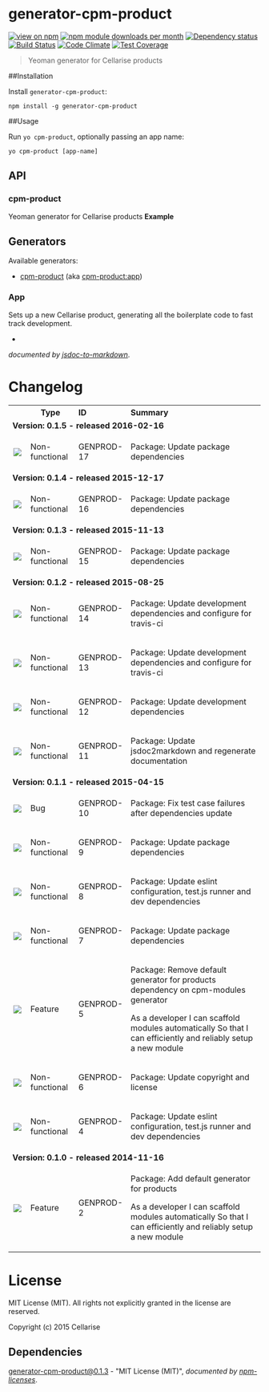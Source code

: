 # generator-cpm-product
[![view on npm](http://img.shields.io/npm/v/generator-cpm-product.svg?style=flat)](https://www.npmjs.org/package/generator-cpm-product)
[![npm module downloads per month](http://img.shields.io/npm/dm/generator-cpm-product.svg?style=flat)](https://www.npmjs.org/package/generator-cpm-product)
[![Dependency status](https://david-dm.org/Cellarise/generator-cpm-product.svg?style=flat)](https://david-dm.org/Cellarise/generator-cpm-product)
[![Build Status](https://travis-ci.org/Cellarise/generator-cpm-product.svg?branch=master)](https://travis-ci.org/Cellarise/generator-cpm-product)
[![Code
Climate](https://codeclimate.com/github/Cellarise/generator-cpm-product/badges/gpa.svg)](https://codeclimate.com/github/Cellarise/generator-cpm-product)
[![Test Coverage](https://codeclimate.com/github/Cellarise/generator-cpm-product/badges/coverage.svg)](https://codeclimate.com/github/Cellarise/generator-cpm-product/badges/coverage.svg)

> Yeoman generator for Cellarise products


##Installation

Install `generator-cpm-product`:
```
npm install -g generator-cpm-product
```


##Usage

Run `yo cpm-product`, optionally passing an app name:
```
yo cpm-product [app-name]
```



## API
<a name="module_cpm-product"></a>
### cpm-product
Yeoman generator for Cellarise products
**Example**  
## Generators

Available generators:

* [cpm-product](#app) (aka [cpm-product:app](#app))


### App
Sets up a new Cellarise product, generating all the boilerplate code to fast track development.

-

*documented by [jsdoc-to-markdown](https://github.com/75lb/jsdoc-to-markdown)*.


# Changelog

<table style="width:100%;border-spacing:0px;border-collapse:collapse;margin:0px;padding:0px;border-width:0px;">
  <tr>
    <th style="width:20px;text-align:center;"></th>
    <th style="width:80px;text-align:center;">Type</th>
    <th style="width:80px;text-align:left;">ID</th>
    <th style="text-align:left;">Summary</th>
  </tr>
    
<tr>
        <td colspan=4><strong>Version: 0.1.5 - released 2016-02-16</strong></td>
      </tr>
        
<tr>
            <td style="width:20px;padding:0;margin:0;text-align:center;"><img src="https://jira.cellarise.com:80/secure/viewavatar?size=xsmall&amp;avatarId=10419&amp;avatarType=issuetype"/></td>
            <td style="width:80px;text-align:left;">Non-functional</td>
            <td style="width:80px;text-align:left;">GENPROD-17</td>
            <td><p>Package: Update package dependencies</p><p></p></td>
          </tr>
        
    
<tr>
        <td colspan=4><strong>Version: 0.1.4 - released 2015-12-17</strong></td>
      </tr>
        
<tr>
            <td style="width:20px;padding:0;margin:0;text-align:center;"><img src="https://jira.cellarise.com:80/secure/viewavatar?size=xsmall&amp;avatarId=10419&amp;avatarType=issuetype"/></td>
            <td style="width:80px;text-align:left;">Non-functional</td>
            <td style="width:80px;text-align:left;">GENPROD-16</td>
            <td><p>Package: Update package dependencies</p><p></p></td>
          </tr>
        
    
<tr>
        <td colspan=4><strong>Version: 0.1.3 - released 2015-11-13</strong></td>
      </tr>
        
<tr>
            <td style="width:20px;padding:0;margin:0;text-align:center;"><img src="https://jira.cellarise.com:80/secure/viewavatar?size=xsmall&amp;avatarId=10419&amp;avatarType=issuetype"/></td>
            <td style="width:80px;text-align:left;">Non-functional</td>
            <td style="width:80px;text-align:left;">GENPROD-15</td>
            <td><p>Package: Update package dependencies</p><p></p></td>
          </tr>
        
    
<tr>
        <td colspan=4><strong>Version: 0.1.2 - released 2015-08-25</strong></td>
      </tr>
        
<tr>
            <td style="width:20px;padding:0;margin:0;text-align:center;"><img src="https://jira.cellarise.com:80/secure/viewavatar?size=xsmall&amp;avatarId=10419&amp;avatarType=issuetype"/></td>
            <td style="width:80px;text-align:left;">Non-functional</td>
            <td style="width:80px;text-align:left;">GENPROD-14</td>
            <td><p>Package: Update development dependencies and configure for travis-ci</p><p></p></td>
          </tr>
        
<tr>
            <td style="width:20px;padding:0;margin:0;text-align:center;"><img src="https://jira.cellarise.com:80/secure/viewavatar?size=xsmall&amp;avatarId=10419&amp;avatarType=issuetype"/></td>
            <td style="width:80px;text-align:left;">Non-functional</td>
            <td style="width:80px;text-align:left;">GENPROD-13</td>
            <td><p>Package: Update development dependencies and configure for travis-ci</p><p></p></td>
          </tr>
        
<tr>
            <td style="width:20px;padding:0;margin:0;text-align:center;"><img src="https://jira.cellarise.com:80/secure/viewavatar?size=xsmall&amp;avatarId=10419&amp;avatarType=issuetype"/></td>
            <td style="width:80px;text-align:left;">Non-functional</td>
            <td style="width:80px;text-align:left;">GENPROD-12</td>
            <td><p>Package: Update development dependencies</p><p></p></td>
          </tr>
        
<tr>
            <td style="width:20px;padding:0;margin:0;text-align:center;"><img src="https://jira.cellarise.com:80/secure/viewavatar?size=xsmall&amp;avatarId=10419&amp;avatarType=issuetype"/></td>
            <td style="width:80px;text-align:left;">Non-functional</td>
            <td style="width:80px;text-align:left;">GENPROD-11</td>
            <td><p>Package: Update jsdoc2markdown and regenerate documentation</p><p></p></td>
          </tr>
        
    
<tr>
        <td colspan=4><strong>Version: 0.1.1 - released 2015-04-15</strong></td>
      </tr>
        
<tr>
            <td style="width:20px;padding:0;margin:0;text-align:center;"><img src="https://jira.cellarise.com:80/secure/viewavatar?size=xsmall&amp;avatarId=10403&amp;avatarType=issuetype"/></td>
            <td style="width:80px;text-align:left;">Bug</td>
            <td style="width:80px;text-align:left;">GENPROD-10</td>
            <td><p>Package: Fix test case failures after dependencies update</p><p></p></td>
          </tr>
        
<tr>
            <td style="width:20px;padding:0;margin:0;text-align:center;"><img src="https://jira.cellarise.com:80/secure/viewavatar?size=xsmall&amp;avatarId=10419&amp;avatarType=issuetype"/></td>
            <td style="width:80px;text-align:left;">Non-functional</td>
            <td style="width:80px;text-align:left;">GENPROD-9</td>
            <td><p>Package: Update package dependencies</p><p></p></td>
          </tr>
        
<tr>
            <td style="width:20px;padding:0;margin:0;text-align:center;"><img src="https://jira.cellarise.com:80/secure/viewavatar?size=xsmall&amp;avatarId=10419&amp;avatarType=issuetype"/></td>
            <td style="width:80px;text-align:left;">Non-functional</td>
            <td style="width:80px;text-align:left;">GENPROD-8</td>
            <td><p>Package: Update eslint configuration, test.js runner and dev dependencies</p><p></p></td>
          </tr>
        
<tr>
            <td style="width:20px;padding:0;margin:0;text-align:center;"><img src="https://jira.cellarise.com:80/secure/viewavatar?size=xsmall&amp;avatarId=10419&amp;avatarType=issuetype"/></td>
            <td style="width:80px;text-align:left;">Non-functional</td>
            <td style="width:80px;text-align:left;">GENPROD-7</td>
            <td><p>Package: Update package dependencies</p><p></p></td>
          </tr>
        
<tr>
            <td style="width:20px;padding:0;margin:0;text-align:center;"><img src="https://jira.cellarise.com:80/secure/viewavatar?size=xsmall&amp;avatarId=10411&amp;avatarType=issuetype"/></td>
            <td style="width:80px;text-align:left;">Feature</td>
            <td style="width:80px;text-align:left;">GENPROD-5</td>
            <td><p>Package: Remove default generator for products dependency on cpm-modules generator</p><p>As a developer
I can scaffold modules automatically
So that I can efficiently and reliably setup a new module</p></td>
          </tr>
        
<tr>
            <td style="width:20px;padding:0;margin:0;text-align:center;"><img src="https://jira.cellarise.com:80/secure/viewavatar?size=xsmall&amp;avatarId=10419&amp;avatarType=issuetype"/></td>
            <td style="width:80px;text-align:left;">Non-functional</td>
            <td style="width:80px;text-align:left;">GENPROD-6</td>
            <td><p>Package: Update copyright and license</p><p></p></td>
          </tr>
        
<tr>
            <td style="width:20px;padding:0;margin:0;text-align:center;"><img src="https://jira.cellarise.com:80/secure/viewavatar?size=xsmall&amp;avatarId=10419&amp;avatarType=issuetype"/></td>
            <td style="width:80px;text-align:left;">Non-functional</td>
            <td style="width:80px;text-align:left;">GENPROD-4</td>
            <td><p>Package: Update eslint configuration, test.js runner and dev dependencies</p><p></p></td>
          </tr>
        
    
<tr>
        <td colspan=4><strong>Version: 0.1.0 - released 2014-11-16</strong></td>
      </tr>
        
<tr>
            <td style="width:20px;padding:0;margin:0;text-align:center;"><img src="https://jira.cellarise.com:80/secure/viewavatar?size=xsmall&amp;avatarId=10411&amp;avatarType=issuetype"/></td>
            <td style="width:80px;text-align:left;">Feature</td>
            <td style="width:80px;text-align:left;">GENPROD-2</td>
            <td><p>Package: Add default generator for products</p><p>As a developer
I can scaffold modules automatically
So that I can efficiently and reliably setup a new module</p></td>
          </tr>
        
    
</table>



# License

MIT License (MIT). All rights not explicitly granted in the license are reserved.

Copyright (c) 2015 Cellarise
## Dependencies
[generator-cpm-product@0.1.3](&quot;https://github.com/Cellarise/generator-cpm-product&quot;) - &quot;MIT License (MIT)&quot;, 
*documented by [npm-licenses](http://github.com/AceMetrix/npm-license.git)*.

